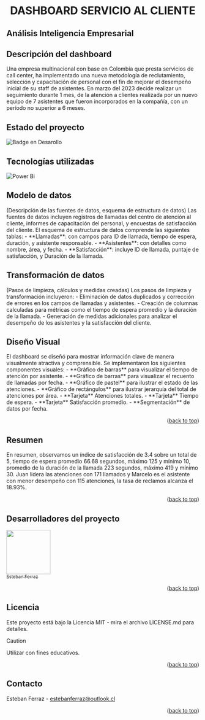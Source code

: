 
<h1 align="center"> DASHBOARD SERVICIO AL CLIENTE </h1>
<h2>Análisis Inteligencia Empresarial</h2>

<h2>Descripción del dashboard</h2>
Una empresa multinacional con base en Colombia que presta servicios de call center, ha implementado una nueva metodología de reclutamiento, selección y capacitación de personal con el fin de mejorar el desempeño inicial de su staff de asistentes. En marzo del 2023 decide realizar un seguimiento durante 1 mes, de la atención a clientes realizada por un nuevo equipo de 7 asistentes que fueron incorporados en la compañía, con un período no superior a 6 meses.

<h2>Estado del proyecto</h2>

![Badge en Desarollo](https://img.shields.io/badge/STATUS-%20FINALIZADO-green)
> 

<h2>Tecnologías utilizadas</h2>

![Power Bi](https://img.shields.io/badge/power_bi-F2C811?style=for-the-badge&logo=powerbi&logoColor=black)


<h2>Modelo de datos</h2>
(Descripción de las fuentes de datos, esquema de estructura de datos)
Las fuentes de datos incluyen registros de llamadas del centro de atención al cliente, informes de capacitación del personal, y encuestas de satisfacción del cliente. El esquema de estructura de datos comprende las siguientes tablas:
- **Llamadas**: con campos para ID de llamada, tiempo de espera, duración, y asistente responsable.
- **Asistentes**: con detalles como nombre, área, y fecha.
- **Satisfacción**: incluye ID de llamada, puntaje de satisfacción, y Duración de la llamada.

<h2>Transformación de datos</h2>
(Pasos de limpieza, cálculos y medidas creadas)
Los pasos de limpieza y transformación incluyeron:
- Eliminación de datos duplicados y corrección de errores en los campos de llamadas y asistentes.
- Creación de columnas calculadas para métricas como el tiempo de espera promedio y la duración de la llamada.
- Generación de medidas adicionales para analizar el desempeño de los asistentes y la satisfacción del cliente.

<h2>Diseño Visual</h2>
El dashboard se diseñó para mostrar información clave de manera visualmente atractiva y comprensible. Se implementaron los siguientes componentes visuales:
- **Gráfico de barras** para visualizar el tiempo de atención por asistente.
- **Gráfico de barras** para visualizar el recuento de llamadas por fecha.
- **Gráfico de pastel** para ilustrar el estado de las atenciones.
- **Gráfico de rectángulos** para ilustrar jerarquía del total de atenciones por área.  
- **Tarjeta** Atenciones totales.
- **Tarjeta** Tiempo de espera.
- **Tarjeta** Satisfacción promedio.
- **Segmentación** de datos por fecha.

<p align="right">(<a href="#readme-top">back to top</a>)</p>

<h2>Resumen</h2>
En resumen, observamos un índice de satisfacción de 3.4 sobre un total de 5, tiempo de espera promedio 66.68 segundos, máximo 125 y mínimo 10, promedio de la duración de la llamada 223 segundos, máximo 419 y mínimo 30. Juan lidera las atenciones con 171 llamados y Marcelo es el asistente con menor desempeño con 115 atenciones, la tasa de reclamos alcanza el 18.93%.

<p align="right">(<a href="#readme-top">back to top</a>)</p>

<h2>Desarrolladores del proyecto</h2>

[<img src="https://avatars.githubusercontent.com/u/125892411?v=4" width=115><br><sub>Esteban Ferraz</sub>](https://github.com/estebanferraz1)


<p align="right">(<a href="#readme-top">back to top</a>)</p>

<h2>Licencia</h2>

Este proyecto está bajo la Licencia MIT - mira el archivo LICENSE.md para detalles.

> [!CAUTION]
> 
> Utilizar con fines educativos.

<p align="right">(<a href="#readme-top">back to top</a>)</p>

<h2>Contacto</h2>

Esteban Ferraz - estebanferraz@outlook.cl

<p align="right">(<a href="#readme-top">back to top</a>)</p>
